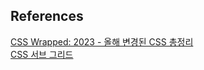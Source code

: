 ## References

[CSS Wrapped: 2023 - 올해 변경된 CSS 총정리](https://news.hada.io/topic?id=12585&utm_source=slack&utm_medium=bot&utm_campaign=T053WJ9QUHE)<br>
[CSS 서브 그리드](https://web.dev/articles/css-subgrid?hl=ko)<br>

